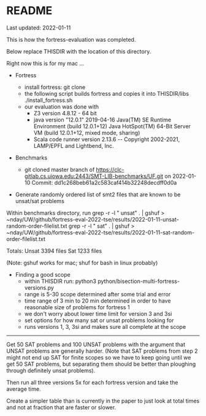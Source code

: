 # README

Last updated: 2022-01-11

This is how the fortress-evaluation was completed.

Below replace THISDIR with the location of this directory.

Right now this is for my mac ...

* Fortress
	- install fortress: git clone
	- the following script builds fortress and copies it into THISDIR/libs
		./install_fortress.sh
	- our evaluation was done with
		+ Z3 version 4.8.12 - 64 bit
		+ java version "12.0.1" 2019-04-16
			Java(TM) SE Runtime Environment (build 12.0.1+12)
			Java HotSpot(TM) 64-Bit Server VM (build 12.0.1+12, mixed mode, sharing)
		+ Scala code runner version 2.13.6 -- Copyright 2002-2021, LAMP/EPFL and Lightbend, Inc.
		
* Benchmarks
	- git cloned master branch of https://clc-gitlab.cs.uiowa.edu:2443/SMT-LIB-benchmarks/UF.git
on 2022-01-10
Commit: dd1c268beb61a2c583caf414b32248decdff0d0a

* Generate randomly ordered list of smt2 files that are known to be unsat/sat problems

Within benchmarks directory, run
grep -r -l " unsat" . | gshuf >  ~nday/UW/github/fortress-eval-2022-tse/results/2022-01-11-unsat-random-order-filelist.txt
grep -r -l " sat" . | gshuf > ~nday/UW/github/fortress-eval-2022-tse/results/2022-01-11-sat-random-order-filelist.txt

Totals: 
Unsat 3394 files
Sat 1233 files

(Note: gshuf works for mac; shuf for bash in linux probably)

* Finding a good scope
	- within THISDIR run: python3 python/bisection-multi-fortress-versions.py
	- range is 5-30 scope determined after some trial and error
	- time range of 3 min to 20 min determined in order to have reasonable size of problems for fortress 1 
	- we don't worry about lower time limit for version 3 and 3si
	- set options for how many sat or unsat problems looking for
	- runs versions 1, 3, 3si and makes sure all complete at the scope
	
****


Get 50 SAT problems and 100 UNSAT problems with the argument that UNSAT problems are generally harder. (Note that SAT problems from step 2 might not end up SAT for finite scopes so we have to keep going until we get 50 SAT problems, but separating them should be better than ploughing through definitely unsat problems).


Then run all three versions 5x for each fortress version and take the average time.


Create a simpler table than is currently in the paper to just look at total times and not at fraction that are faster or slower.
